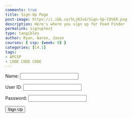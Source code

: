 ```yaml
---
comments: true
title: Sign-Up Page 
post-image: https://i.ibb.co/5LjNJsd/Sign-Up-COVER.png
description: Here's where you sign up for Food Finder
permalink: signuptest
type: tangibles
author: Ryan, Aaron, Jason
courses: { csp: {week: 0} }
categories: [C4.1]
tags:
- APCSP
- CODE CODE CODE
---
```


<script src="signup.js">
</script>
<div id="signup">
  <p><label>
      Name:
      <input type="text" name="name" id="name" required>
  </label></p>
  <p><label>
      User ID:
      <input type="text" name="uid" id="uid" required>
  </label></p>
  <p><label>
      Password:
      <input type="password" name="password" id="password" required>
  </label></p>
  <p>
      <button class="button" type="submit" onclick="signup()">Sign Up</button>
  </p>
</div>
